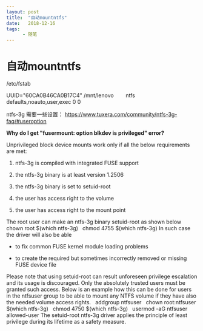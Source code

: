 ```yaml
---
layout: post
title:  "自动mountntfs"
date:   2018-12-16
tags:
      - 随笔
---
```


# 自动mountntfs


/etc/fstab

UUID=\"60CA0B46CA0B17C4\" /mnt/lenovo        ntfs   
defaults,noauto,user,exec 0 0



ntfs-3g
需要一些设置： <https://www.tuxera.com/community/ntfs-3g-faq/#useroption>

**Why do I get "fusermount: option blkdev is privileged" error?**

Unprivileged block device mounts work only if all the below requirements
are met:

1.  ntfs-3g is compiled with integrated FUSE support

2.  the ntfs-3g binary is at least version 1.2506

3.  the ntfs-3g binary is set to setuid-root

4.  the user has access right to the volume

5.  the user has access right to the mount point

The root user can make an ntfs-3g binary setuid-root as shown below
  chown root \$(which ntfs-3g)
  chmod 4755 \$(which ntfs-3g)
In such case the driver will also be able

-   to fix common FUSE kernel module loading problems

-   to create the required but sometimes incorrectly removed or missing
    FUSE device file

Please note that using setuid-root can result unforeseen privilege
escalation and its usage is discouraged. Only the absolutely trusted
users must be granted such access. Below is an example how this can be
done for users in the ntfsuser group to be able to mount any NTFS volume
if they have also the needed volume access rights.
  addgroup ntfsuser
  chown root:ntfsuser \$(which ntfs-3g)
  chmod 4750 \$(which ntfs-3g)
  usermod -aG ntfsuser allowed-user
The setuid-root ntfs-3g driver applies the principle of least privilege
during its lifetime as a safety measure.



